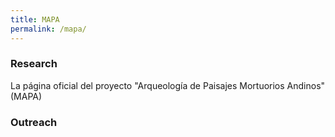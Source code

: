```yaml
---
title: MAPA
permalink: /mapa/
---
```

### Research
La página oficial del proyecto "Arqueología de Paisajes Mortuorios Andinos" (MAPA)
### Outreach

